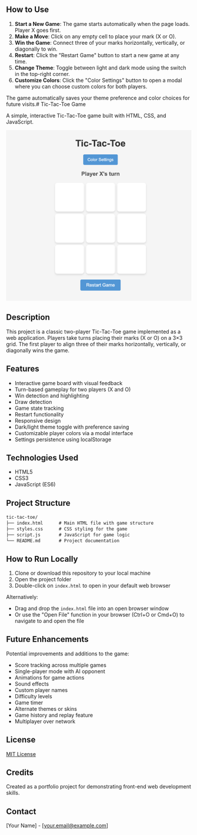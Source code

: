 ## How to Use

1. **Start a New Game**: The game starts automatically when the page loads. Player X goes first.
2. **Make a Move**: Click on any empty cell to place your mark (X or O).
3. **Win the Game**: Connect three of your marks horizontally, vertically, or diagonally to win.
4. **Restart**: Click the "Restart Game" button to start a new game at any time.
5. **Change Theme**: Toggle between light and dark mode using the switch in the top-right corner.
6. **Customize Colors**: Click the "Color Settings" button to open a modal where you can choose custom colors for both players.

The game automatically saves your theme preference and color choices for future visits.# Tic-Tac-Toe Game

A simple, interactive Tic-Tac-Toe game built with HTML, CSS, and JavaScript.

![Tic-Tac-Toe Game Screenshot](tic-tac-toe-screenshot.png)

## Description

This project is a classic two-player Tic-Tac-Toe game implemented as a web application. Players take turns placing their marks (X or O) on a 3×3 grid. The first player to align three of their marks horizontally, vertically, or diagonally wins the game.

## Features

- Interactive game board with visual feedback
- Turn-based gameplay for two players (X and O)
- Win detection and highlighting
- Draw detection
- Game state tracking
- Restart functionality
- Responsive design
- Dark/light theme toggle with preference saving
- Customizable player colors via a modal interface
- Settings persistence using localStorage

## Technologies Used

- HTML5
- CSS3
- JavaScript (ES6)

## Project Structure

```
tic-tac-toe/
├── index.html      # Main HTML file with game structure
├── styles.css      # CSS styling for the game
├── script.js       # JavaScript for game logic
└── README.md       # Project documentation
```

## How to Run Locally

1. Clone or download this repository to your local machine
2. Open the project folder
3. Double-click on `index.html` to open in your default web browser

Alternatively:
- Drag and drop the `index.html` file into an open browser window
- Or use the "Open File" function in your browser (Ctrl+O or Cmd+O) to navigate to and open the file

## Future Enhancements

Potential improvements and additions to the game:

- Score tracking across multiple games
- Single-player mode with AI opponent
- Animations for game actions
- Sound effects
- Custom player names
- Difficulty levels
- Game timer
- Alternate themes or skins
- Game history and replay feature
- Multiplayer over network

## License

[MIT License](https://opensource.org/licenses/MIT)

## Credits

Created as a portfolio project for demonstrating front-end web development skills.

## Contact

[Your Name] - [your.email@example.com]